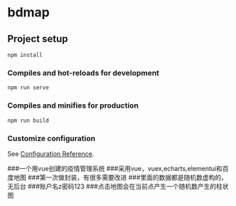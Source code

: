 # bdmap

## Project setup
```
npm install
```

### Compiles and hot-reloads for development
```
npm run serve
```

### Compiles and minifies for production
```
npm run build
```

### Customize configuration
See [Configuration Reference](https://cli.vuejs.org/config/).

###一个用vue创建的疫情管理系统
###采用vue，vuex,echarts,elementui和百度地图
###第一次做封装，有很多需要改进
###里面的数据都是随机数虚构的，无后台
###账户名z密码123
###点击地图会在当前点产生一个随机数产生的柱状图
